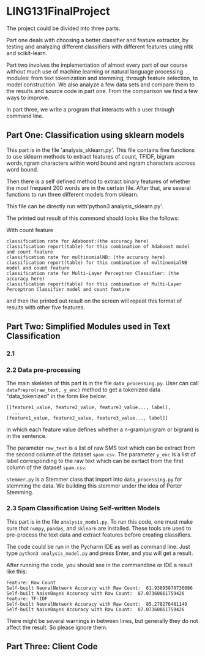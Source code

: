 # LING131FinalProject
The project could be divided into three parts.

Part one deals with choosing a better classifier and feature extractor, by testing and analyzing different classifiers with different features using nltk and scikit-learn.

Part two involves the implementation of almost every part of our course without much use of machine learning or natural language processing modules: from text tokenization and stemming, through feature selection, to model construction. We also analyze a few data sets and compare them to the results and source code in part one. From the comparison we find a few ways to improve.

In part three, we write a program that interacts with a user through command line.

## Part One: Classification using sklearn models
This part is in the file 'analysis_sklearn.py'. This file contains five functions to use sklearn methods to extract features of count, TFIDF, bigram words,ngram characters within word bound and ngram characters accross word bound. 

Then there is a self defined method to extract binary features of whether the most frequent 200 words are in the certain file.
After that, are several functions to run three different models from sklearn.

This file can be directly run with'python3 analysis_sklearn.py'.

The printed out result of this commond should looks like the follows:

With count feature

    classification rate for Adaboost:(the accuracy here)
    classification report(table) for this combination of Adaboost model and count feature
    classification rate for multinomialNB: (the accuracy here)
    classification report(table) for this combination of multinomialNB model and count feature
    classification rate for Multi-Layer Perceptron Classifier: (the accuracy here)
    classification report(table) for this combination of Multi-Layer Perceptron Classifier model and count feature

and then the printed out result on the screen will repeat this format of results with other five features.


## Part Two: Simplified Modules used in Text Classification

### 2.1


### 2.2 Data pre-processing
The main skeleten of this part is in the file ```data_processing.py```. User can call ```dataPrepro(raw_text, y_enc)``` method to get a tokenized data "data_tokenized" in the form like below:
```text
[[feature1_value, feature2_value, feature3_value..., label],
  ...
[feature1_value, feature2_value, feature3_value..., label]]
```
in which each feature value defines whether a n-gram(unigram or bigram) is in the sentence.

The parameter ```raw_text``` is a list of raw SMS text which can be extract from the second column of the dataset ```spam.csv```.
The parameter ```y_enc``` is a list of label corresponding to the raw text which can be exrtact from the first column of the dataset ```spam.csv```. 

```stemmer.py``` is a Stemmer class that import into ```data_processing.py``` for stemming the data. We building this stemmer under the idea of Porter Stemming.


### 2.3 Spam Classification Using Self-written Models

This part is in the file `analysis_model.py`. To run this code, one must make sure that `numpy`, `pandas`, and `sklearn` are installed. These tools are used to pre-process the text data and extract features before creating classifiers.

The code could be run in the Pycharm IDE as well as command line. Just type `python3 analysis_model.py` and press Enter, and you will get a result.

After running the code, you should see in the commandline or IDE a result like this:
```text
Feature: Raw Count
Self-built NeuralNetwork Accuracy with Raw Count:  61.93895870736086
Self-built NaiveBayes Accuracy with Raw Count:  87.07360861759426
Feature: TF-IDF
Self-built NeuralNetwork Accuracy with Raw Count:  85.278276481149
Self-built NaiveBayes Accuracy with Raw Count:  87.07360861759426
```
There might be several warnings in between lines, but generally they do not affect the result. So please ignore them.


## Part Three: Client Code
